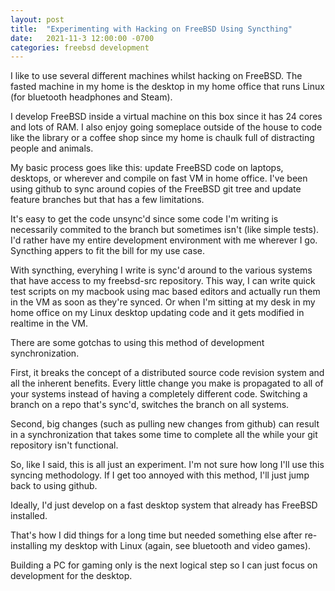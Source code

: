 ```yaml
---
layout: post
title:  "Experimenting with Hacking on FreeBSD Using Syncthing"
date:   2021-11-3 12:00:00 -0700
categories: freebsd development 
---
```


I like to use several different machines whilst hacking on FreeBSD.  The fasted machine in my home is the desktop in my home office that runs Linux (for bluetooth headphones and Steam).

I develop FreeBSD inside a virtual machine on this box since it has 24 cores and lots of RAM.  I also enjoy going someplace outside of the house to code like the library or a coffee shop since my home is chaulk full of distracting people and animals.

My basic process goes like this:  update FreeBSD code on laptops, desktops, or wherever and compile on fast VM in home office.  I've been using github to sync around copies of the FreeBSD git tree and update feature branches but that has a few limitations. 

It's easy to get the code unsync'd since some code I'm writing is necessarily commited to the branch but sometimes isn't (like simple tests).  I'd rather have my entire development environment with me wherever I go.  Syncthing appers to fit the bill for my use case.

With syncthing, everyhing I write is sync'd around to the various systems that have access to my freebsd-src repository.  This way, I can write quick test scripts on my macbook using mac based editors and actually run them in the VM as soon as they're synced.  Or when I'm sitting at my desk in my home office on my Linux desktop updating code and it gets modified in realtime in the VM.

There are some gotchas to using this method of development synchronization.

First, it breaks the concept of a distributed source code revision system and all the inherent benefits.  Every little change you make is propagated to all of your systems instead of having a completely different code.  Switching a branch on a repo that's sync'd, switches the branch on all systems.

Second, big changes (such as pulling new changes from github) can result in a synchronization that takes some time to complete all the while your git repository isn't functional.

So, like I said, this is all just an experiment.  I'm not sure how long I'll use this syncing methodology.  If I get too annoyed with this method, I'll just jump back to using github.

Ideally, I'd just develop on a fast desktop system that already has FreeBSD installed.

That's how I did things for a long time but needed something else after re-installing my desktop with Linux (again, see bluetooth and video games).

Building a PC for gaming only is the next logical step so I can just focus on development for the desktop.
